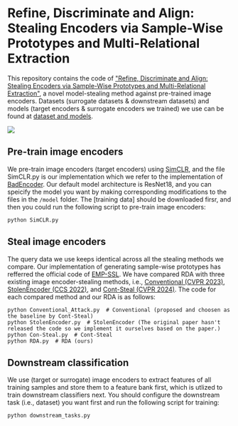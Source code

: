 # Refine, Discriminate and Align: Stealing Encoders via Sample-Wise Prototypes and Multi-Relational Extraction

This repository contains the code of ["Refine, Discriminate and Align: Stealing Encoders via Sample-Wise Prototypes and Multi-Relational Extraction"](https://arxiv.org/abs/2312.00855), a novel model-stealing method against pre-trained image encoders. Datasets (surrogate datasets & downstream datasets) and models (target encoders & surrogate encoders we trained) we use can be found at [dataset and models](https://drive.google.com/drive/folders/1VV97lBVwt5rPlKSHtKQ8PjCuH7d1-fK-?usp=sharing).

![](https://github.com/ShuchiWu/SDA/blob/master/Pipeline.jpg)

## Pre-train image encoders
We pre-train image encoders (target encoders) using [SimCLR](https://proceedings.mlr.press/v119/chen20j/chen20j.pdf), and the file SimCLR.py is our implementation which we refer to the implementation of [BadEncoder](https://arxiv.org/pdf/2108.00352). Our default model architecture is ResNet18, and you can speicify the model you want by making corresponding modifications to the files in the `/model` folder. The [training data] should be downloaded firsr, and then you could run the following script to pre-train image encoders:

```scrpit
python SimCLR.py
```

## Steal image encoders
The query data we use keeps identical across all the stealing methods we compare. Our implementation of generating sample-wise prototypes has refferred the official code of [EMP-SSL](https://arxiv.org/pdf/2304.03977). We have compared RDA with three existing image encoder-stealing methods, i.e., [Conventional (CVPR 2023)](https://openaccess.thecvf.com/content/CVPR2023/papers/Sha_Cant_Steal_Cont-Steal_Contrastive_Stealing_Attacks_Against_Image_Encoders_CVPR_2023_paper.pdf), [StolenEncoder (CCS 2022)](https://dl.acm.org/doi/pdf/10.1145/3548606.3560586), and [Cont-Steal (CVPR 2024)](https://openaccess.thecvf.com/content/CVPR2023/papers/Sha_Cant_Steal_Cont-Steal_Contrastive_Stealing_Attacks_Against_Image_Encoders_CVPR_2023_paper.pdf). The code for each compared method and our RDA is as follows:
```scrpit
python Conventional_Attack.py  # Conventional (proposed and choosen as the baseline by Cont-Steal)
python StolenEncoder.py  # StolenEncoder (The original paper hasn't released the code so we implement it ourselves based on the paper.)
python Con-Steal.py  # Cont-Steal 
python RDA.py  # RDA (ours)
```

## Downstream classification
We use (target or surrogate) image encoders to extract features of all training samples and store them to a feature bank first, which is utlized to train downstream classifiers next. You should configure the downstream task (i.e., dataset) you want first and run the following script for training:
```scrpit
python downstream_tasks.py
```
